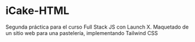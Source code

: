 # iCake-HTML
Segunda práctica para el curso Full Stack JS con Launch X. Maquetado de un sitio web para una pastelería, implementando Tailwind CSS
